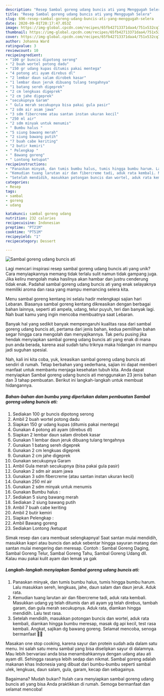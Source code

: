 ```yaml
---
description: "Resep Sambal goreng udang buncis ati yang Menggugah Selera"
title: "Resep Sambal goreng udang buncis ati yang Menggugah Selera"
slug: 696-resep-sambal-goreng-udang-buncis-ati-yang-menggugah-selera
date: 2020-09-01T20:17:47.053Z
image: https://img-global.cpcdn.com/recipes/65fb42713371daa4/751x532cq70/sambal-goreng-udang-buncis-ati-foto-resep-utama.jpg
thumbnail: https://img-global.cpcdn.com/recipes/65fb42713371daa4/751x532cq70/sambal-goreng-udang-buncis-ati-foto-resep-utama.jpg
cover: https://img-global.cpcdn.com/recipes/65fb42713371daa4/751x532cq70/sambal-goreng-udang-buncis-ati-foto-resep-utama.jpg
author: Johanna Ward
ratingvalue: 3
reviewcount: 10
recipeingredient:
- "100 gr buncis dipotong serong"
- "2 buah wortel potong dadu"
- "150 gr udang kupas ditumis pakai mentega"
- "4 potong ati ayam direbus dl"
- "2 lembar daun salam dirobek kasar"
- "1 lembar daun jeruk dibuang tulang tengahnya"
- "1 batang sereh digeprek"
- "2 cm lengkuas digeprek"
- "2 cm jahe digeprek"
- "secukupnya Garam"
- " Gula merah secukupnya bisa pakai gula pasir"
- "2 sdm air asam jawa"
- "3 sdm fibercreme atau santan instan ukuran kecil"
- "250 ml air"
- "2 sdm minyak untuk menumis"
- " Bumbu halus "
- "5 siung bawang merah"
- "2 siung bawang putih"
- "7 buah cabe keriting"
- "2 butir kemiri"
- " Pelengkap "
- " Bawang goreng"
- " Lontong ketupat"
recipeinstructions:
- "Panaskan minyak, dan tumis bumbu halus, tumis hingga bumbu harum. Lalu masukkan sereh, lengkuas, jahe, daun salam dan daun jeruk. Aduk rata."
- "Kemudian tuang larutan air dan fibercreme tadi, aduk rata kembali. Masukkan udang yg telah ditumis dan ati ayam yg telah direbus, tambah garam, dan gula merah secukupnya. Aduk rata, diamkan hingga mendidih. Lalu test rasa."
- "Setelah mendidih, masukkan potongan buncis dan wortel, aduk rata kembali, diamkan hingga bumbu meresap, masak dg api kecil, test rasa kembali. Angkat, sajikan dg bawang goreng. Selamat mencoba, senoga bermanfaat 🙂🙏"
categories:
- Resep
tags:
- sambal
- goreng
- udang

katakunci: sambal goreng udang 
nutrition: 232 calories
recipecuisine: Indonesian
preptime: "PT21M"
cooktime: "PT51M"
recipeyield: "1"
recipecategory: Dessert

---
```



![Sambal goreng udang buncis ati](https://img-global.cpcdn.com/recipes/65fb42713371daa4/751x532cq70/sambal-goreng-udang-buncis-ati-foto-resep-utama.jpg)

Lagi mencari inspirasi resep sambal goreng udang buncis ati yang unik? Cara menyiapkannya memang tidak terlalu sulit namun tidak gampang juga. Jika keliru mengolah maka hasilnya akan hambar dan justru cenderung tidak enak. Padahal sambal goreng udang buncis ati yang enak selayaknya memiliki aroma dan rasa yang mampu memancing selera kita.

Menu sambal goreng kentang ini selalu hadir melengkapi sajian hari Lebaran. Biasanya sambal goreng kentang dikreasikan dengan berbagai bahan lainnya, seperti ati ampela, udang, telur puyuh, teri dan banyak lagi. Nah buat kamu yang ingin mencoba membuatnya saat Lebaran.

Banyak hal yang sedikit banyak mempengaruhi kualitas rasa dari sambal goreng udang buncis ati, pertama dari jenis bahan, kedua pemilihan bahan segar hingga cara mengolah dan menyajikannya. Tak perlu pusing jika hendak menyiapkan sambal goreng udang buncis ati yang enak di mana pun anda berada, karena asal sudah tahu triknya maka hidangan ini mampu jadi suguhan spesial.


Nah, kali ini kita coba, yuk, kreasikan sambal goreng udang buncis ati sendiri di rumah. Tetap berbahan yang sederhana, sajian ini dapat memberi manfaat untuk membantu menjaga kesehatan tubuh kita. Anda dapat menyiapkan Sambal goreng udang buncis ati menggunakan 23 jenis bahan dan 3 tahap pembuatan. Berikut ini langkah-langkah untuk membuat hidangannya.

<!--inarticleads1-->

##### Bahan-bahan dan bumbu yang diperlukan dalam pembuatan Sambal goreng udang buncis ati:

1. Sediakan 100 gr buncis dipotong serong
1. Ambil 2 buah wortel potong dadu
1. Siapkan 150 gr udang kupas (ditumis pakai mentega)
1. Gunakan 4 potong ati ayam (direbus dl)
1. Siapkan 2 lembar daun salam dirobek kasar
1. Gunakan 1 lembar daun jeruk dibuang tulang tengahnya
1. Gunakan 1 batang sereh digeprek
1. Gunakan 2 cm lengkuas digeprek
1. Gunakan 2 cm jahe digeprek
1. Gunakan secukupnya Garam
1. Ambil  Gula merah secukupnya (bisa pakai gula pasir)
1. Gunakan 2 sdm air asam jawa
1. Gunakan 3 sdm fibercreme (atau santan instan ukuran kecil)
1. Gunakan 250 ml air
1. Gunakan 2 sdm minyak untuk menumis
1. Gunakan  Bumbu halus :
1. Sediakan 5 siung bawang merah
1. Sediakan 2 siung bawang putih
1. Ambil 7 buah cabe keriting
1. Ambil 2 butir kemiri
1. Siapkan  Pelengkap :
1. Ambil  Bawang goreng
1. Sediakan  Lontong /ketupat


Simak resep dan cara membuat selengkapnya! Saat santan mulai mendidih, masukkan kapri atau buncis dan aduk sebentar hingga sayuran matang dan santan mulai mengering dan meresap. Contoh : Sambal Goreng Daging, Sambal Goreng Telur, Sambal Goreng Tahu, Sambal Goreng Udang dll. Kalau mau pakai kulit ayam dan lemak ya gak 

<!--inarticleads2-->

##### Langkah-langkah menyiapkan Sambal goreng udang buncis ati:

1. Panaskan minyak, dan tumis bumbu halus, tumis hingga bumbu harum. Lalu masukkan sereh, lengkuas, jahe, daun salam dan daun jeruk. Aduk rata.
1. Kemudian tuang larutan air dan fibercreme tadi, aduk rata kembali. Masukkan udang yg telah ditumis dan ati ayam yg telah direbus, tambah garam, dan gula merah secukupnya. Aduk rata, diamkan hingga mendidih. Lalu test rasa.
1. Setelah mendidih, masukkan potongan buncis dan wortel, aduk rata kembali, diamkan hingga bumbu meresap, masak dg api kecil, test rasa kembali. Angkat, sajikan dg bawang goreng. Selamat mencoba, senoga bermanfaat 🙂🙏


Masakan one stop cooking, karena sayur dan protein sudah ada dalam satu menu. Ini salah satu menu sambal yang bisa diselipkan sayur di dalamnya. Mau lebih bervariasi anda bisa menambahkannya dengan udang atau ati ayam dll. Sehingga rasanya lebih sedap dan nikmat. Sambal goreng adalah makanan khas Indonesia yang dibuat dari bumbu-bumbu seperti sambal ulek, lengkuas, daun salam, gula, garam, kecap dan sebagainya. 

Bagaimana? Mudah bukan? Itulah cara menyiapkan sambal goreng udang buncis ati yang bisa Anda praktikkan di rumah. Semoga bermanfaat dan selamat mencoba!
